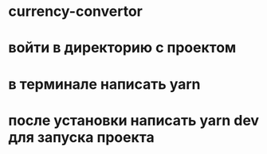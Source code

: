 # currency-convertor
# войти в директорию с проектом
# в терминале написать yarn 
# после установки написать yarn dev для запуска проекта
